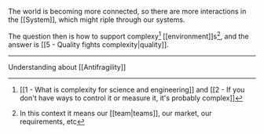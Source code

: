 The world is becoming more connected, so there are more interactions in the [[System]], which might riple through our systems.

The question then is how to support complexy[^1] [[environment]]s[^2], and the answer is [[5 - Quality fights complexity|quality]].

---

Understanding about [[Antifragility]]

[^1]: [[1 - What is complexity for science and engineering]] and [[2 - If you don't have ways to control it or measure it, it's probably complex]]

[^2]: In this context it means our [[team|teams]], our market, our requirements, etc
